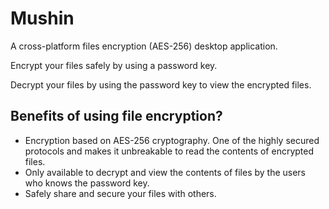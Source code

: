 # Mushin

A cross-platform files encryption (AES-256) desktop application. 

Encrypt your files safely by using a password key.

Decrypt your files by using the password key to view the encrypted files.

## Benefits of using file encryption?

* Encryption based on AES-256 cryptography. One of the highly secured protocols and makes it unbreakable to read the contents of encrypted files.
* Only available to decrypt and view the contents of files by the users who knows the password key.
* Safely share and secure your files with others.
